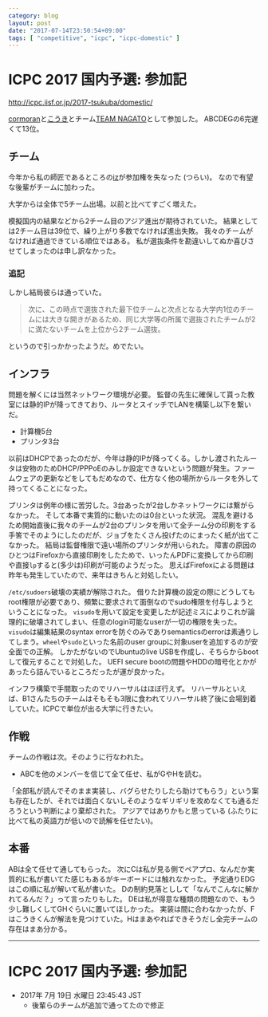 ```yaml
---
category: blog
layout: post
date: "2017-07-14T23:50:54+09:00"
tags: [ "competitive", "icpc", "icpc-domestic" ]
---
```


# ICPC 2017 国内予選: 参加記

<http://icpc.iisf.or.jp/2017-tsukuba/domestic/>

[cormoran](https://twitter.com/cormoran707)と[こうき](https://twitter.com/Ymgch_K)とチーム[TEAM NAGATO](http://icpc2017.yamagula.ic.i.u-tokyo.ac.jp/team/1293)として参加した。
ABCDEGの$6$完遅くて$13$位。

## チーム

今年から私の師匠であるところの[iz](https://twitter.com/izuru_matsuura)が参加権を失なった (つらい)。
なので有望な後輩がチームに加わった。

大学からは全体で$5$チーム出場。以前と比べてすごく増えた。

模擬国内の結果などから$2$チーム目のアジア進出が期待されていた。
結果としては$2$チーム目は$39$位で、繰り上がり多数でなければ進出失敗。
我々のチームがなければ通過できている順位ではある。
私が選抜条件を勘違いしてぬか喜びさせてしまったのは申し訳なかった。

### 追記

しかし結局彼らは通っていた。

>   次に、この時点で選抜された最下位チームと次点となる大学内1位のチームには大きな開きがあるため、同じ大学等の所属で選抜されたチームが2に満たないチームを上位から2チーム選抜。

というので引っかかったようだ。めでたい。

## インフラ

問題を解くには当然ネットワーク環境が必要。
監督の先生に確保して貰った教室には静的IPが降ってきており、ルータとスイッチでLANを構築し以下を繋いだ。

-   計算機$5$台
-   プリンタ$3$台

以前はDHCPであったのだが、今年は静的IPが降ってくる。しかし渡されたルータは安物のためDHCP/PPPoEのみしか設定できないという問題が発生。ファームウェアの更新などをしてもだめなので、仕方なく他の場所からルータを外して持ってくることになった。

プリンタは例年の様に苦労した。$3$台あったが$2$台しかネットワークには繋がらなかった。
そして本番で実質的に動いたのは$0$台といった状況。
混乱を避けるため開始直後に我々のチームが$2$台のプリンタを用いて全チーム分の印刷をする手筈でそのようにしたのだが、ジョブをたくさん投げたのにまったく紙が出てこなかった。
結局は監督権限で遠い場所のプリンタが用いられた。
障害の原因のひとつはFirefoxから直接印刷をしたためで、いったんPDFに変換してから印刷や直接`lp`すると(多少は)印刷が可能のようだった。
思えばFirefoxによる問題は昨年も発生していたので、来年はきちんと対処したい。

`/etc/sudoers`破壊の実績が解除された。
借りた計算機の設定の際にどうしてもroot権限が必要であり、頻繁に要求されて面倒なのでsudo権限を付与しようということになった。
`visudo`を用いて設定を変更したが記述ミスによりこれが論理的に破壊されてしまい、任意のlogin可能なuserが一切の権限を失った。
`visudo`は編集結果のsyntax errorを防ぐのみでありsemanticsのerrorは素通りしてしまう。`wheel`や`sudo`といった名前のuser groupに対象userを追加するのが安全面での正解。
しかたがないのでUbuntuのlive USBを作成し、そちらからbootして復元することで対処した。
UEFI secure bootの問題やHDDの暗号化とかがあったら詰んでいるところだったが運が良かった。


インフラ構築で手間取ったのでリハーサルはほぼ行えず。
リハーサルといえば、B1さんたちのチームはそもそも$3$限に食われてリハーサル終了後に会場到着していた。ICPCで単位が出る大学に行きたい。

## 作戦

チームの作戦は次。そのように行なわれた。

-   ABCを他のメンバーを信じて全て任せ、私がGやHを読む。

「全部私が読んでそのまま実装し、バグらせたりしたら助けてもらう」という案も存在したが、それでは面白くないしそのようなギリギリを攻めなくても通るだろうという判断により棄却された。
アジアではありかもと思っている (ふたりに比べて私の英語力が低いので読解を任せたい)。

## 本番

ABは全て任せて通してもらった。
次にCは私が見る側でペアプロ、なんだか実質的に私が書いてた感じもあるがキーボードには触れなかった。
予定通りEDGはこの順に私が解いて私が書いた。
Dの制約見落としして「なんでこんなに解かれてるんだ？」って言ったりもした。
DEは私が得意な種類の問題なので、もう少し難しくしてGHぐらいに置いてほしかった。
実装は間に合わなかったが、Fはこうきくんが解法を見つけていた。Hはまあやればできそうだし全完チームの存在はまあ分かる。

---

# ICPC 2017 国内予選: 参加記

-   2017年  7月 19日 水曜日 23:45:43 JST
    -   後輩らのチームが追加で通ってたので修正
